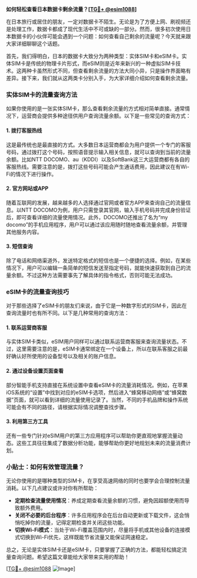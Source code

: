 **如何轻松查看日本数据卡剩余流量？[[TG💪+ @esim1088](https://t.me/s/esim1088)]**

在日本旅行或居住的朋友，一定对数据卡不陌生。无论是为了方便上网、刷视频还是处理工作，数据卡都成了现代生活中不可或缺的一部分。然而，很多初次使用日本数据卡的小伙伴可能会遇到一个问题：如何查看自己剩余的流量呢？今天就来跟大家详细聊聊这个话题。

首先，我们得明白，日本的数据卡大致分为两种类型：实体SIM卡和eSIM卡。实体SIM卡是传统的物理卡片形式，而eSIM则是近年来新兴的一种虚拟SIM卡技术。这两种卡虽然形式不同，但查看剩余流量的方法大同小异，只是操作界面略有差异。接下来，我们就从这两类卡分别入手，为大家详细介绍如何查看剩余流量。

### 实体SIM卡的流量查询方法

如果你使用的是一张实体SIM卡，那么查看剩余流量的方式相对简单直接。通常情况下，运营商会提供多种途径供用户查询流量余额。以下是一些常见的查询方式：

#### 1. **拨打客服热线**
这是最传统也是最直接的方式。大多数日本运营商都会为用户提供一个专门的客服号码，通过拨打这个号码，按照语音提示输入相关信息，就可以查询到当前的流量余额。比如NTT DOCOMO、au（KDDI）以及SoftBank这三大运营商都有各自的客服热线。需要注意的是，拨打这些号码可能会产生通话费用，因此建议在有Wi-Fi的情况下进行操作。

#### 2. **官方网站或APP**
随着互联网的发展，越来越多的人选择通过官网或者官方APP来查询自己的流量信息。以NTT DOCOMO为例，用户只需登录其官网，输入手机号码并完成身份验证后，即可查看详细的流量使用情况。此外，DOCOMO还推出了名为“my docomo”的手机应用程序，用户可以通过该应用随时随地查看流量余额，并管理其他服务内容。

#### 3. **短信查询**
除了电话和网络渠道外，发送特定格式的短信也是一个便捷的选择。例如，在某些情况下，用户可以编辑一条简单的短信发送至指定号码，就能快速获取到自己的流量余额。不过这种方法需要事先了解具体的指令格式，否则可能无法成功。

### eSIM卡的流量查询技巧

对于那些选择了eSIM卡的朋友们来说，由于它是一种数字形式的SIM卡，因此在查询流量时也有所不同。以下是几种常用的查询方法：

#### 1. **联系运营商客服**
与实体SIM卡类似，eSIM用户同样可以通过联系运营商客服来查询流量状态。不过，这里需要注意的是，eSIM卡通常绑定在一个设备上，所以在联系客服之前最好确认好所使用的设备型号以及相关的账户信息。

#### 2. **通过设备设置页面查看**
部分智能手机支持直接在系统设置中查看eSIM卡的流量消耗情况。例如，在苹果iOS系统的“设置”中找到对应的eSIM卡选项，然后进入“蜂窝移动网络”或“蜂窝数据”页面，就可以看到详细的流量使用记录了。当然，不同的手机品牌和操作系统可能会有不同的路径，请根据实际情况调整查找步骤。

#### 3. **利用第三方工具**
还有一些专门针对eSIM用户的第三方应用程序可以帮助你更直观地掌握流量动态。这些工具往往集成了数据分析功能，能够帮助你更好地规划未来的流量消费计划。

### 小贴士：如何有效管理流量？

无论你使用的是哪种类型的SIM卡，在享受高速网络的同时也要学会合理控制流量消耗。以下几点建议或许对你有所帮助：

- **定期检查流量使用情况**：养成定期查看流量余额的习惯，避免因超额使用而导致额外费用。
- **关闭不必要的后台程序**：许多应用程序会在后台自动更新或下载文件，这会悄悄吃掉你的流量，记得定期检查并关闭这些功能。
- **切换Wi-Fi模式**：当处于Wi-Fi覆盖范围内时，尽量将手机或其他设备的连接模式切换到Wi-Fi优先，这样既能节省流量又能保证网速稳定。

总之，无论是实体SIM卡还是eSIM卡，只要掌握了正确的方法，都能轻松搞定流量查询问题。希望这篇文章能给大家带来实用的帮助！

[[TG💪+ @esim1088](https://t.me/s/esim1088) ![Image](https://i.postimg.cc/4NQfJmqS/Snipaste-2025-05-13-00-14-12.png)]